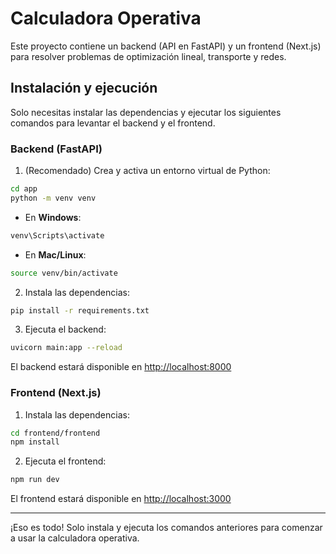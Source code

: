 # Calculadora Operativa

Este proyecto contiene un backend (API en FastAPI) y un frontend (Next.js) para resolver problemas de optimización lineal, transporte y redes.

## Instalación y ejecución

Solo necesitas instalar las dependencias y ejecutar los siguientes comandos para levantar el backend y el frontend.

### Backend (FastAPI)

1. (Recomendado) Crea y activa un entorno virtual de Python:

```bash
cd app
python -m venv venv
```

- En **Windows**:

```bash
venv\Scripts\activate
```

- En **Mac/Linux**:

```bash
source venv/bin/activate
```

2. Instala las dependencias:

```bash
pip install -r requirements.txt
```

3. Ejecuta el backend:

```bash
uvicorn main:app --reload
```

El backend estará disponible en [http://localhost:8000](http://localhost:8000)

### Frontend (Next.js)

1. Instala las dependencias:

```bash
cd frontend/frontend
npm install
```

2. Ejecuta el frontend:

```bash
npm run dev
```

El frontend estará disponible en [http://localhost:3000](http://localhost:3000)

---

¡Eso es todo! Solo instala y ejecuta los comandos anteriores para comenzar a usar la calculadora operativa.

